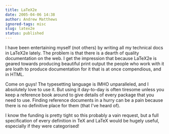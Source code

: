 ```yaml
---
title: LaTeX2e
date: 2005-04-06 14:38
author: Andrew Matthews
ignored-tags: misc
slug: latex2e
status: published
---
```


I have been entertaining myself (not others) by writing all my technical docs in LaTeX2e lately. The problem is that there is a dearth of quality documentation on the web. I get the impression that because LaTeX2e is geared towards producing beautiful print output the people who work with it are loath to produce documentation for it that is at once compendious, and in HTML.

Come on guys! The typesetting language is IMHO unparalleled, and I absolutely love to use it. But using it day-to-day is often tiresome unless you keep a reference book around to give details of every package that you need to use. Finding reference documents in a hurry can be a pain because there is no definitive place for them (that I've heard of).

I know the funding is pretty tight so this probably a vain request, but a full specification of every definition in TeX and LaTeX would be hugely useful, especially if they were categorised!
